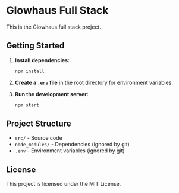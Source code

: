 # Glowhaus Full Stack

This is the Glowhaus full stack project.

## Getting Started

1. **Install dependencies:**
   ```sh
   npm install
   ```

2. **Create a `.env` file** in the root directory for environment variables.

3. **Run the development server:**
   ```sh
   npm start
   ```

## Project Structure

- `src/` - Source code
- `node_modules/` - Dependencies (ignored by git)
- `.env` - Environment variables (ignored by git)

## License

This project is licensed under the MIT License.
